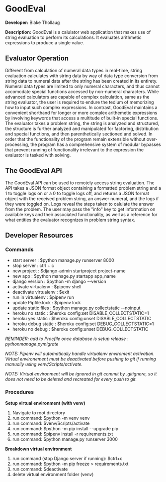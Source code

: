 # GoodEval

**Developer:** Blake Thollaug

**Description:** GoodEval is a calulator web application that makes use of string evaluation to perform its calculations. It evaluates arithmetic expressions to produce a single value.

## Evaluator Operation
Different from calculation of numeral data types in real-time, string evaluation calculates with string data by way of data type conversion from string data to numeral data after the string has been created in its entirety. Numeral data types are limited to only numeral characters, and thus cannot accomodate special functions accessed by non-numeral characters. While advanced calculators are capable of complex calculation, same as the string evaluator, the user is required to endure the tedium of memorizing how to input such complex expressions. In contrast, GoodEval maintains a convenient shorthand for longer or more complex arithemetic expressions by involving keywords that access a multitude of built-in special functions. The evaluator takes a problem string, the string is analyzed and structured, the structure is further analyzed and manipulated for factoring, distribution and special functions, and then parenthetically sectioned and solved. In order that the functionality of the program remain extensible without over-processing, the program has a comprehensive system of modular bypasses that prevent running of functionality irrelevant to the expression the evaluator is tasked with solving.

## The GoodEval API
The GoodEval API can be used to remotely access string evaluation. The API takes a JSON format object containing a formatted problem string and a 1 to toggle logs on or a 0 to toggle logs off, and returns a JSON format object with the received problem string, an answer numeral, and the logs if they were toggled on. Logs reveal the steps taken to calulate the answer from the problem. The user may pass the "info" key to get information on available keys and their associated functionality, as well as a reference for what entities the evaluator recognizes in problem string syntax.

## Developer Resources

### Commands
 - start server             : $python manage.py runserver 8000
 - stop server              : ctrl + c
 - new project              : $django-admin startproject project-name
 - new app                  : $python manage.py startapp app_name
 - django version           : $python -m django --version
 - activate virtualenv      : $pipenv shell
 - deactivate virtualenv    : $exit
 - run in virtualenv        : $pipenv run
 - update Pipfile.lock      : $pipenv lock
 - update static files      : $python manage.py collectstatic --noinput
 - heroku no static         : $heroku config:set DISABLE_COLLECTSTATIC=1
 - heroku yes static        : $heroku config:unset DISABLE_COLLECTSTATIC
 - heroku debug static      : $heroku config:set DEBUG_COLLECTSTATIC=1
 - heroku no debug          : $heroku config:unset DEBUG_COLLECTSTATIC

*REMINDER: add to Procfile once database is setup*
$release: python manage.py migrate$

*NOTE: Pipenv will automatically handle virtualenv enviroment activation. Virtual environement must be deactivated before pushing to git if running manually using venv/Scripts/activate.*

*NOTE: Virtual environment will be ignored in git commit by .gitignore, so it does not need to be deleted and recreated for every push to git.*

### Procedures

**Setup virtual environment (with venv)**
1) Navigate to root directory
2) run command: $python -m venv venv
3) run command: $venv/Scripts/activate
4) run command: $python -m pip install --upgrade pip
5) run command: $pipenv install -r requirements.txt
6) run command: $python manage.py runserver 3000

**Breakdown virtual environment**
1) run command (stop Django server if running): $ctrl+c
2) run command: $python -m pip freeze > requirements.txt
3) run command: $deactivate
4) delete virtual environment folder (venv)
